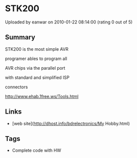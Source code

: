 # STK200

Uploaded by eanwar on 2010-01-22 08:14:00 (rating 0 out of 5)

## Summary

STK200 is the most simple AVR  

programer ables to program all  

AVR chips via the parallel port  

with standard and simplified ISP  

connectors


<http://www.ehab.1free.ws/Tools.html>

## Links

- [web site](http://dhost.info/bdrelectronics/My Hobby.html)

## Tags

- Complete code with HW

